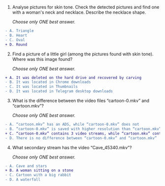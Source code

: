 1. Analyse pictures for skin tone. Check the detected pictures and find one with a woman's neck and necklace. Describe the necklace shape.

   _Choose only ONE best answer._
```diff
- A. Triangle
- B. Heart
- C. Oval
+ D. Round
```
2. Find a picture of a little girl (among the pictures found with skin tone). Where was this image found?

   _Choose only ONE best answer._
```diff
+ A. It was deleted on the hard drive and recovered by carving
- B. It was located in Chrome downloads
- C. It was located in Thumbnails
- D. It was located in Telegram desktop downloads
```
3. What is the difference between the video files “cartoon-0.mkv” and “cartoon.mkv”?

   _Choose only ONE best answer._
```diff
- A. “cartoon.mkv” has an ADS, while “cartoon-0.mkv” does not
- B. “cartoon-0.mkv” is saved with higher resolution than “cartoon.mkv”
+ C. “cartoon-0.mkv” contains 3 video streams, while “cartoon.mkv” contains only 1 video stream
- D. There is no difference between “cartoon-0.mkv” and “cartoon.mkv”
```
4. What secondary stream has the video “Cave_45340.mkv”?

   _Choose only ONE best answer._
```diff
- A. Cave and stars
+ B. A woman sitting on a stone
- C. Cartoon with a big rabbit
- D. A waterfall
```